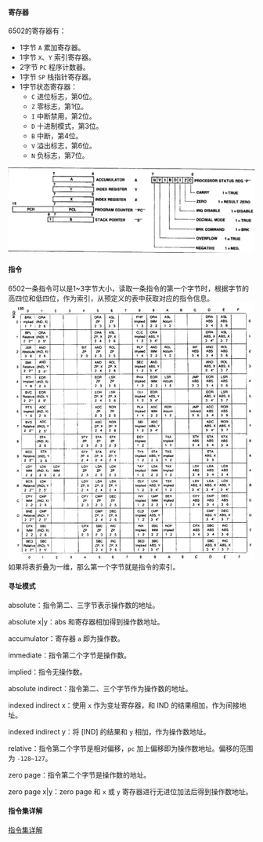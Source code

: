 #### 寄存器

6502的寄存器有：

* 1字节 `A` 累加寄存器。
* 1字节 `X`、`Y` 索引寄存器。
* 2字节 `PC` 程序计数器。
* 1字节 `SP` 栈指针寄存器。
* 1字节状态寄存器：
    * `C` 进位标志，第0位。
    * `Z` 零标志，第1位。
    * `I` 中断禁用，第2位。
    * `D` 十进制模式，第3位。
    * `B` 中断，第4位。
    * `V` 溢出标志，第6位。
    * `N` 负标志，第7位。

![](images/6502cpu_1.png)

#### 指令

6502一条指令可以是1~3字节大小，读取一条指令的第一个字节时，根据字节的高四位和低四位，作为索引，从预定义的表中获取对应的指令信息。
![](images/6502cpu_2.png)
如果将表折叠为一维，那么第一个字节就是指令的索引。

#### 寻址模式

absolute：指令第二、三字节表示操作数的地址。

absolute x|y：abs 和寄存器相加得到操作数地址。

accumulator：寄存器 `a` 即为操作数。

immediate：指令第二个字节是操作数。

implied：指令无操作数。

absolute indirect：指令第二、三个字节作为操作数的地址。

indexed indirect x：使用 `x` 作为变址寄存器，和 IND 的结果相加，作为间接地址。

indexed indirect y：将 [IND] 的结果和 `y` 相加，作为操作数地址。

relative：指令第二个字节是相对偏移，`pc` 加上偏移即为操作数地址。偏移的范围为 `-128~127`。

zero page：指令第二个字节是操作数的地址。

zero page x|y：zero page 和 `x` 或 `y` 寄存器进行无进位加法后得到操作数地址。






#### 指令集详解
[指令集详解](https://wusiyu.me/6502-cpu%E6%B1%87%E7%BC%96%E8%AF%AD%E8%A8%80%E6%8C%87%E4%BB%A4%E9%9B%86/)